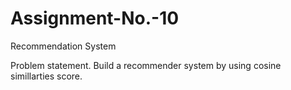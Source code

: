 # Assignment-No.-10
Recommendation System

Problem statement.
Build a recommender system by using cosine simillarties score.
